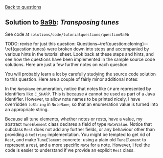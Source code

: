 [Back to questions](../README.md)

## Solution to [9a9b](../questions/9a9b): *Transposing tunes*

See code at `solutions/code/tutorialquestions/question9a9b`

TODO: revise for just this question: Questions~\ref{question:cloning}--\ref{question:tunes} were broken down into steps and accompanied by various hints in the tutorial sheet.  Look back at these
steps and hints, and see how the questions have been implemented in the sample source code solutions.  Here are just a few
further notes on each question.

You will probably learn a lot by carefully studying the source code solution to this question.  Here are a couple of fairly minor additional
notes:

In the `NoteName` enumeration, notice that notes like `C#` are represented by identifiers like `C_SHARP`.
This is because `#` cannot be used as part of a Java identifier.  However, to allow note names to be printed nicely, I have
overridden `toString` in `NoteName`, so that an enumeration value is turned into an appropriate string.

Because all tune elements, whether notes or rests, have a value, my abstract `TuneElement` class declares a field of type
`NoteValue`.  Notice that subclass `Rest` does not add any further fields, or any behaviour other than providing a
`toString` implementation.  You might be tempted to get rid of `Rest`, and make `TuneElement` concrete:
using a plain old `TuneElement` to represent a rest, and a more specific `Note` for a note.  However, I feel the
code is easier to understand if we provide an explicit `Rest` class.

